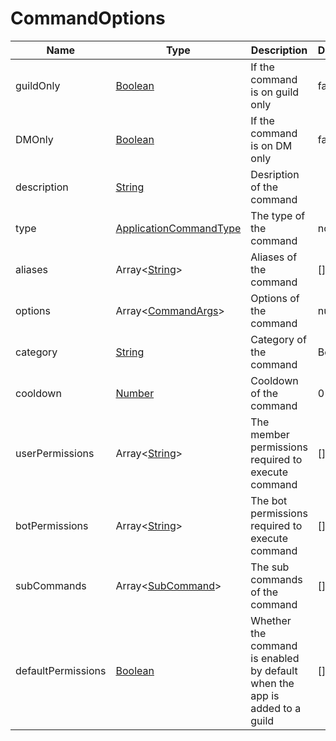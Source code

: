 # CommandOptions

| Name               | Type                                                                                                      | Description                                                                | Default | Required |
| ------------------ | --------------------------------------------------------------------------------------------------------- | -------------------------------------------------------------------------- | ------- | -------- |
| guildOnly          | [Boolean](https://developer.mozilla.org/en-US/docs/Web/JavaScript/Reference/Global_Objects/Boolean)       | If the command is on guild only                                            | fase    | No       |
| DMOnly             | [Boolean](https://developer.mozilla.org/en-US/docs/Web/JavaScript/Reference/Global_Objects/Boolean)       | If the command is on DM only                                               | false   | No       |
| description        | [String](https://developer.mozilla.org/en-US/docs/Web/JavaScript/Reference/Global_Objects/String)         | Desription of the command                                                  |         | Yes      |
| type               | [ApplicationCommandType](https://discord.js.org/#/docs/main/stable/typedef/ApplicationCommandType)        | The type of the command                                                    | none    | Yes      |
| aliases            | Array\<[String](https://developer.mozilla.org/en-US/docs/Web/JavaScript/Reference/Global_Objects/String)> | Aliases of the command                                                     | []      | No       |
| options            | Array\<[CommandArgs](./CommandArgs.md)>                                                                   | Options of the command                                                     | null    | No       |
| category           | [String](https://developer.mozilla.org/en-US/docs/Web/JavaScript/Reference/Global_Objects/String)         | Category of the command                                                    | Bot     | No       |
| cooldown           | [Number](https://developer.mozilla.org/en-US/docs/Web/JavaScript/Reference/Global_Objects/Number)         | Cooldown of the command                                                    | 0       | No       |
| userPermissions    | Array\<[String](https://developer.mozilla.org/en-US/docs/Web/JavaScript/Reference/Global_Objects/String)> | The member permissions required to execute command                         | []      | No       |
| botPermissions     | Array\<[String](https://developer.mozilla.org/en-US/docs/Web/JavaScript/Reference/Global_Objects/String)> | The bot permissions required to execute command                            | []      | No       |
| subCommands        | Array\<[SubCommand](./SubCommand.md)>                                                                     | The sub commands of the command                                            | []      | No       |
| defaultPermissions | [Boolean](https://developer.mozilla.org/en-US/docs/Web/JavaScript/Reference/Global_Objects/Boolean)       | Whether the command is enabled by default when the app is added to a guild | []      | No       |
